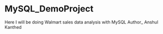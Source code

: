 # MySQL_DemoProject
Here I will be doing Walmart sales data analysis with MySQL
Author_ Anshul Kanthed

